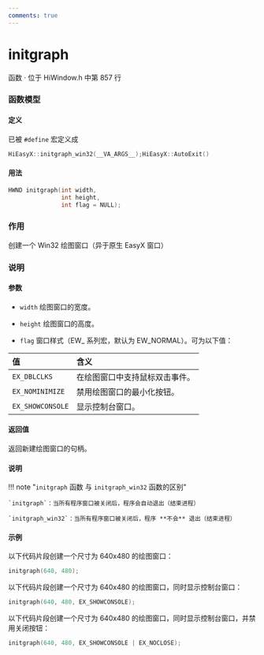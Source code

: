 ```yaml
---
comments: true
---
```


# initgraph
函数 · 位于 HiWindow.h 中第 857 行

### 函数模型

#### 定义
已被 `#define` 宏定义成

```cpp
HiEasyX::initgraph_win32(__VA_ARGS__);HiEasyX::AutoExit()
```

#### 用法

```cpp
HWND initgraph(int width,
	           int height,
	           int flag = NULL);
```

### 作用
创建一个 Win32 绘图窗口（异于原生 EasyX 窗口）

### 说明
#### 参数
- `width` 绘图窗口的宽度。

- `height` 绘图窗口的高度。

- `flag` 窗口样式（EW_ 系列宏，默认为 EW_NORMAL）。可为以下值：

| 值             | 含义                      | 
| :------------- | :----------------------- |
| `EX_DBLCLKS`     | 在绘图窗口中支持鼠标双击事件。 |
| `EX_NOMINIMIZE`  | 禁用绘图窗口的最小化按钮。    |
| `EX_SHOWCONSOLE` | 显示控制台窗口。            |


#### 返回值
返回新建绘图窗口的句柄。

#### 说明
!!! note "`initgraph` 函数 与 `initgraph_win32` 函数的区别"

    `initgraph`：当所有程序窗口被关闭后，程序会自动退出（结束进程）

	`initgraph_win32`：当所有程序窗口被关闭后，程序 **不会** 退出（结束进程）

#### 示例
以下代码片段创建一个尺寸为 640x480 的绘图窗口：
```cpp
initgraph(640, 480);
```

以下代码片段创建一个尺寸为 640x480 的绘图窗口，同时显示控制台窗口：
```cpp
initgraph(640, 480, EX_SHOWCONSOLE);
```

以下代码片段创建一个尺寸为 640x480 的绘图窗口，同时显示控制台窗口，并禁用关闭按钮：
```cpp
initgraph(640, 480, EX_SHOWCONSOLE | EX_NOCLOSE);
```